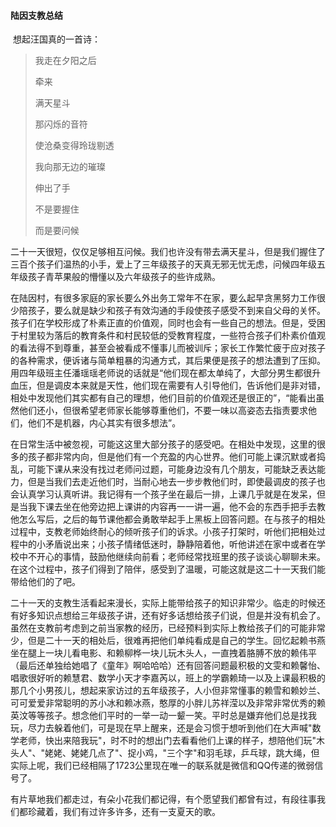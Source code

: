 #### 陆因支教总结



​		想起汪国真的一首诗：



>我走在夕阳之后
>
>牵来
>
>满天星斗
>
>那闪烁的音符
>
>使沧桑变得玲珑剔透
>
>我向那无边的璀璨
>
>伸出了手
>
>不是要握住
>
>而是要问候		

​		二十一天很短，仅仅足够相互问候。我们也许没有带去满天星斗，但是我们握住了三百个孩子们温热的小手，爱上了三年级孩子的天真无邪无忧无虑，问候四年级五年级孩子青苹果般的懵懂以及六年级孩子的些许成熟。

​		在陆因村，有很多家庭的家长要么外出务工常年不在家，要么起早贪黑努力工作很少陪孩子，要么就是缺少和孩子有效沟通的手段使孩子感受不到来自父母的关怀。孩子们在学校形成了朴素正直的价值观，同时也会有一些自己的想法。但是，受困于村里较为落后的教育条件和村民较低的受教育程度，一些符合孩子们朴素价值观的看法得不到尊重，甚至会被看成不懂事儿而被训斥；家长工作繁忙疲于应对孩子的各种需求，便诉诸与简单粗暴的沟通方式，其后果便是孩子的想法遭到了压抑。用四年级班主任潘瑶瑶老师说的话就是“他们现在都太单纯了，大部分男生都很升血压，但是调皮本来就是天性，他们现在需要有人引导他们，告诉他们是非对错，相处中发现他们其实都有自己的理想，他们目前的价值观还是很正的”，“能看出虽然他们还小，但很希望老师家长能够尊重他们，不要一味以高姿态去指责要求他们，他们不是机器，内心其实有很多想法”。

​	     在日常生活中被忽视，可能这这里大部分孩子的感受吧。在相处中发现，这里的很多的孩子都非常内向，但是他们有一个充盈的内心世界。他们可能上课沉默或者捣乱，可能下课从来没有找过老师问过题，可能身边没有几个朋友，可能缺乏表达能力，但是当我们去走近他们时，当耐心地去一步步教他们时，即使最调皮的孩子也会认真学习认真听讲。我记得有一个孩子坐在最后一排，上课几乎就是在发呆，但是当我下课去坐在他旁边把上课讲的内容再一一讲一遍，他不会的东西手把手去教他怎么写后，之后的每节课他都会勇敢举起手上黑板上回答问题。在与孩子的相处过程中，支教老师始终耐心的倾听孩子们的诉求。小孩子打架时，听他们把相处过程中的小矛盾说出来；小孩子情绪低迷时，静静陪着他，听他讲述在家中或者在学校中不开心的事情，鼓励他继续向前看；老师经常找班里的孩子谈谈心聊聊未来。在这个过程中，孩子们得到了陪伴，感受到了温暖，可能这就是这二十一天我们能带给他们的了吧。

​		二十一天的支教生活看起来漫长，实际上能带给孩子的知识非常少。临走的时候还有好多知识点想给三年级孩子讲，还有好多话想给孩子们说，但是并没有机会了。虽然在支教前考虑到之前当家教的经历，已经预料到实际上教给孩子们的可能非常少，但是二十一天的相处后，很难再把他们单纯看成是自己的学生。回忆起赖书燕坐在腿上一块儿看电影、和赖柳桦一块儿玩木头人，一直拽着胳膊不放的赖伟平（最后还单独给她唱了《童年》啊哈哈哈）还有回答问题最积极的文雯和赖馨怡、唱歌很好听的赖慧君、数学小天才李嘉芮以，班上的学霸赖琦一以及上课最积极的那几个小男孩儿，想起来家访过的五年级孩子，人小但非常懂事的赖雪和赖妙兰、可可爱爱非常聪明的苏小冰和赖冰燕，憨厚的小胖儿苏祥滢以及非常非常优秀的赖英汶等等孩子。想念他们平时的一举一动一颦一笑。平时总是嫌弃他们总是找我玩，尽力去躲着他们，可是现在早上醒来，还是会习惯于想听到他们在大声喊"数学老师，快出来陪我玩"，时不时的想出门去看看他们上课的样子，想陪他们玩"木头人"、"姥姥、姥姥几点了"、捉小鸡，"三个字"和羽毛球，乒乓球，跳大绳，但实际上呢，我们已经相隔了1723公里现在唯一的联系就是微信和QQ传递的微弱信号了。

​			有片草地我们都走过，有朵小花我们都记得，有个愿望我们都曾有过，有段往事我们都珍藏着，我们有过许多许多，还有一支夏天的歌。

​			

